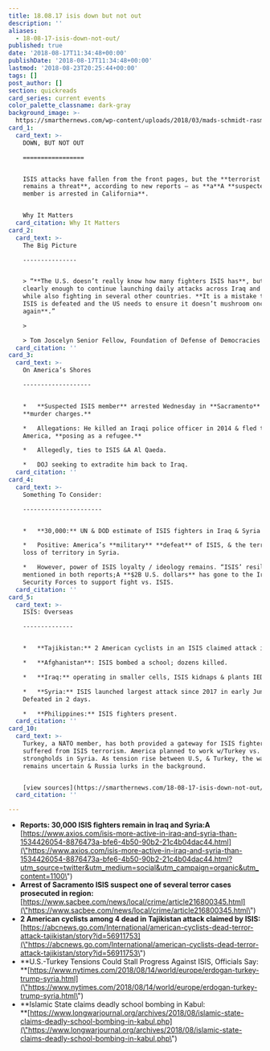 ```yaml
---
title: 18.08.17 isis down but not out
description: ''
aliases:
  - 18-08-17-isis-down-not-out/
published: true
date: '2018-08-17T11:34:48+00:00'
publishDate: '2018-08-17T11:34:48+00:00'
lastmod: '2018-08-23T20:25:44+00:00'
tags: []
post_author: []
section: quickreads
card_series: current events
color_palette_classname: dark-gray
background_image: >-
  https://smarthernews.com/wp-content/uploads/2018/03/mads-schmidt-rasmussen-178879-unsplash-scaled.jpg
card_1:
  card_text: >-
    DOWN, BUT NOT OUT

    =================


    ISIS attacks have fallen from the front pages, but the **terrorist group
    remains a threat**, according to new reports — as **a**A **suspected ISIS
    member is arrested in California**.


    Why It Matters
  card_citation: Why It Matters
card_2:
  card_text: >-
    The Big Picture

    ---------------


    > “**The U.S. doesn’t really know how many fighters ISIS has**, but it is
    clearly enough to continue launching daily attacks across Iraq and Syria,
    while also fighting in several other countries. **It is a mistake to think
    ISIS is defeated and the US needs to ensure it doesn’t mushroom once
    again**.”

    > 

    > Tom Joscelyn Senior Fellow, Foundation of Defense of Democracies to SHN
  card_citation: ''
card_3:
  card_text: >-
    On America’s Shores

    -------------------


    *   **Suspected ISIS member** arrested Wednesday in **Sacramento** on
    **murder charges.**

    *   Allegations: He killed an Iraqi police officer in 2014 & fled to
    America, **posing as a refugee.**

    *   Allegedly, ties to ISIS &A Al Qaeda.

    *   DOJ seeking to extradite him back to Iraq.
  card_citation: ''
card_4:
  card_text: >-
    Something To Consider:

    ----------------------


    *   **30,000:** UN & DOD estimate of ISIS fighters in Iraq & Syria alone

    *   Positive: America’s **military** **defeat** of ISIS, & the terrorist’s
    loss of territory in Syria.

    *   However, power of ISIS loyalty / ideology remains. “ISIS’ resilience”
    mentioned in both reports;A **$2B U.S. dollars** has gone to the Iraqi
    Security Forces to support fight vs. ISIS.
  card_citation: ''
card_5:
  card_text: >-
    ISIS: Overseas

    --------------


    *   **Tajikistan:** 2 American cyclists in an ISIS claimed attack in July.

    *   **Afghanistan**: ISIS bombed a school; dozens killed.

    *   **Iraq:** operating in smaller cells, ISIS kidnaps & plants IEDs.

    *   **Syria:** ISIS launched largest attack since 2017 in early June.
    Defeated in 2 days.

    *   **Philippines:** ISIS fighters present.
  card_citation: ''
card_10:
  card_text: >-
    Turkey, a NATO member, has both provided a gateway for ISIS fighters &
    suffered from ISIS terrorism. America planned to work w/Turkey vs. ISIS
    strongholds in Syria. As tension rise between U.S, & Turkey, the way forward
    remains uncertain & Russia lurks in the background.


    [view sources](https://smarthernews.com/18-08-17-isis-down-not-out/)
  card_citation: ''

---
```

*   **Reports: 30,000 ISIS fighters remain in Iraq and Syria:A**  
    [https://www.axios.com/isis-more-active-in-iraq-and-syria-than-1534426054-8876473a-bfe6-4b50-90b2-21c4b04dac44.html](\"https://www.axios.com/isis-more-active-in-iraq-and-syria-than-1534426054-8876473a-bfe6-4b50-90b2-21c4b04dac44.html?utm_source=twitter&utm_medium=social&utm_campaign=organic&utm_content=1100\")
*   **Arrest of Sacramento ISIS suspect one of several terror cases prosecuted in region:**  
    [https://www.sacbee.com/news/local/crime/article216800345.html](\"https://www.sacbee.com/news/local/crime/article216800345.html\")
*   **2 American cyclists among 4 dead in Tajikistan attack claimed by ISIS:**  
    [https://abcnews.go.com/International/american-cyclists-dead-terror-attack-tajikistan/story?id=56911753](\"https://abcnews.go.com/International/american-cyclists-dead-terror-attack-tajikistan/story?id=56911753\")
*   **U.S.-Turkey Tensions Could Stall Progress Against ISIS, Officials Say:  
    **[https://www.nytimes.com/2018/08/14/world/europe/erdogan-turkey-trump-syria.html](\"https://www.nytimes.com/2018/08/14/world/europe/erdogan-turkey-trump-syria.html\")
*   **Islamic State claims deadly school bombing in Kabul:  
    **[https://www.longwarjournal.org/archives/2018/08/islamic-state-claims-deadly-school-bombing-in-kabul.php](\"https://www.longwarjournal.org/archives/2018/08/islamic-state-claims-deadly-school-bombing-in-kabul.php\")